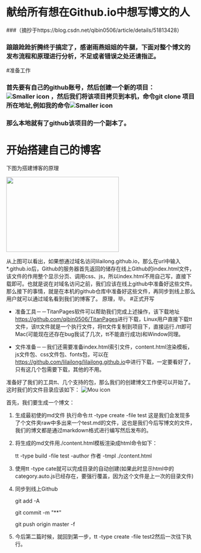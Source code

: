 # 献给所有想在Github.io中想写博文的人
###（摘抄于https://blog.csdn.net/qibin0506/article/details/51813428）
### 踉踉跄跄折腾终于搞定了，感谢雨燕姐姐的牛腿，下面对整个博文的发布流程和原理进行分析，不足或者错误之处还请指正。
#准备工作
### 首先要有自己的github账号，然后创建一个新的项目：![Smaller icon](http://lilailong.github.io/picture/1.png) ，然后我们将该项目拷贝到本机，命令git clone 项目所在地址,例如我的命令![Smaller icon](http://lilailong.github.io/picture/2.png) 
### 那么本地就有了github该项目的一个副本了。

# 开始搭建自己的博客
下图为搭建博客的原理

 <img src="http://lilailong.github.io/picture/3.png" style="align:center;height:200px;width:300px;" />

从上图可以看出，如果想通过域名访问lilailong.github.io，那么在url中输入*.github.io后，Github的服务器首先返回的储存在线上Github的index.html文件，该文件的作用整个显示分页、调用css、js，所以index.html不用自己写，直接下载即可。也就是说在对域名访问之前，我们应该在线上github中准备好这些文件。
那么接下的事情，就是在本机的github仓库中准备好这些文件，再同步到线上那么用户就可以通过域名看到我们的博客了。
原理，毕。
#正式开写


* 准备工具－－TitanPages软件可以帮助我们完成上述操作，该下载地址<https://github.com/qibin0506/TitanPages>进行下载，Linux用户直接下载tt文件，该tt文件就是一个执行文件，将tt文件复制到项目下，直接运行./tt即可 Mac(可能现在还存在bug我试了几次，tt不能直行成功)和Window同理。

* 文件准备－－我们还需要准备index.html索引文件，content.html渲染模板，js文件包、css文件包、fonts包，可以在<https://github.com/lilailong/lilailong.github.io>中进行下载，一定要看好了，只有这几个包需要下载，其他的不用。

准备好了我们的工具tt、几个支持的包，那么我们的创建博文工作便可以开始了。
这时我们的文件目录应该如下：
![Mou icon](http://lilailong.github.io/picture/4.png)

首先，我们要生成一个博文：

1. 生成最初使的md文件
执行命令:tt -type create -file test
这是我们会发现多了个文件夹raw中多出来一个test.md的文件，这也是我们今后写博文的文件，我们的博文都是通过markdown格式进行编写然后发布的。
2. 将生成的md文件用./content.html模板渲染成html命令如下：

   tt -type build -file test -author 作者 -tmpl ./content.html
3. 使用tt -type cate就可以完成目录的自动创建(如果此时显示html中的category.auto.js已经存在，要强行覆盖，因为这个文件是上一次的目录文件)
4. 同步到线上Github

	git add -A
	
    git commit -m "**"
    
	git push origin master -f
5. 今后第二篇时候，就回到第一步，tt -type create -file test2然后一次往下执行。

  
